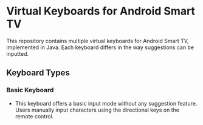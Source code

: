 # Virtual Keyboards for Android Smart TV

This repository contains multiple virtual keyboards for Android Smart TV, implemented in Java. Each keyboard differs in the way suggestions can be inputted.

## Keyboard Types

### Basic Keyboard
- This keyboard offers a basic input mode without any suggestion feature. Users manually input characters using the directional keys on the remote control.

